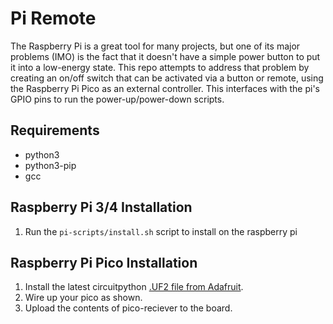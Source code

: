# Pi Remote

The Raspberry Pi is a great tool for many projects, but one of its major problems (IMO) is the fact that it doesn't have a simple power button to put it into a low-energy state. This repo attempts to address that problem by creating an on/off switch that can be activated via a button or remote, using the Raspberry Pi Pico as an external controller. This interfaces with the pi's GPIO pins to run the power-up/power-down scripts.

## Requirements

- python3
- python3-pip
- gcc

## Raspberry Pi 3/4 Installation

1. Run the `pi-scripts/install.sh` script to install on the raspberry pi

## Raspberry Pi Pico Installation

1. Install the latest circuitpython [.UF2 file from Adafruit](https://circuitpython.org/board/raspberry_pi_pico/).
2. Wire up your pico as shown.
3. Upload the contents of pico-reciever to the board.
